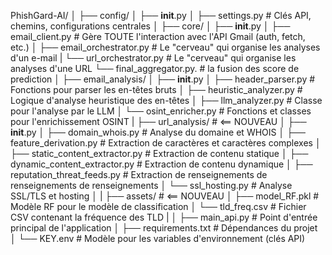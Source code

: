 PhishGard-AI/
│
├── config/
│   ├── __init__.py
│   ├── settings.py            # Clés API, chemins, configurations centrales
│
├── core/
│   ├── __init__.py
│   ├── email_client.py        # Gère TOUTE l'interaction avec l'API Gmail (auth, fetch, etc.)
│   ├── email_orchestrator.py # Le "cerveau" qui organise les analyses d'un e-mail 
|   └── url_orchestrator.py # Le "cerveau" qui organise les analyses d'une URL
    └── final_aggregator.py.    # la fusion des score de prediction
│
├── email_analysis/
│   ├── __init__.py
│   ├── header_parser.py       # Fonctions pour parser les en-têtes bruts
│   ├── heuristic_analyzer.py  # Logique d'analyse heuristique des en-têtes
│   ├── llm_analyzer.py        # Classe pour l'analyse par le LLM
│   └── osint_enricher.py      # Fonctions et classes pour l'enrichissement OSINT
|
├── url_analysis/                  # <== NOUVEAU
│   ├── __init__.py
│   ├── domain_whois.py        # Analyse du domaine et WHOIS
│   ├── feature_derivation.py        # Extraction de caractères et caractères complexes
│   ├── static_content_extractor.py    # Extraction de contenu statique
│   ├── dynamic_content_extractor.py    # Extraction de contenu dynamique
│   ├── reputation_threat_feeds.py      # Extraction de renseignements de renseignements de renseignements
│   └── ssl_hosting.py          # Analyse SSL/TLS et hosting
│
|
├── assets/                        # <== NOUVEAU
│   ├── model_RF.pkl             # Modèle RF pour le modèle de classification
│   └── tld_freq.csv             # Fichier CSV contenant la fréquence des TLD
|
│
├── main_api.py                    # Point d'entrée principal de l'application
│
├── requirements.txt           # Dépendances du projet
│
└── KEY.env               # Modèle pour les variables d'environnement (clés API)
